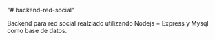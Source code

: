 "# backend-red-social" 

Backend para red social realziado utilizando Nodejs + Express y Mysql como base de datos.
